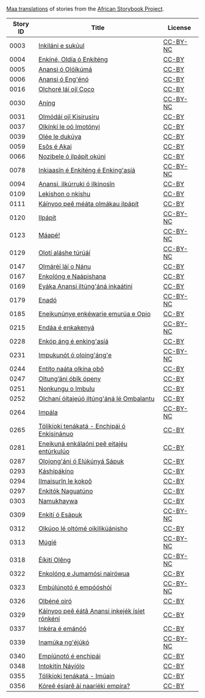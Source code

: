 [Maa translations](http://my.africanstorybook.org/language/maa) of stories from the [African Storybook Project](http://my.africanstorybook.org).

Story ID | Title | License
-------- | ----- | -------
0003 | [Inkiláni e sukúul](http://my.africanstorybook.org/stories/inkiláni-e-sukúul) | [CC-BY-NC](https://creativecommons.org/licenses/by-nc/3.0/)
0004 | [Enkíné, Oldía ó Enkíténg](http://my.africanstorybook.org/stories/enkíné-oldía-ó-enkíténg) | [CC-BY](https://creativecommons.org/licenses/by/3.0/)
0005 | [Anansi ó Olóíkúmá](http://my.africanstorybook.org/stories/anansi-ó-olóíkúmá) | [CC-BY](https://creativecommons.org/licenses/by/3.0/)
0006 | [Anansi ó Eng'énó](http://my.africanstorybook.org/stories/anansi-ó-engénó) | [CC-BY](https://creativecommons.org/licenses/by/3.0/)
0016 | [Olchoré láí ojî Coco](http://my.africanstorybook.org/stories/olchoré-láí-ojî-coco) | [CC-BY](https://creativecommons.org/licenses/by/3.0/)
0030 | [Aníng](http://my.africanstorybook.org/stories/aníng) | [CC-BY-NC](https://creativecommons.org/licenses/by-nc/3.0/)
0031 | [Olmódáí ojî Kisirusiru](http://my.africanstorybook.org/stories/olmódáí-ojî-kisirusiru) | [CC-BY](https://creativecommons.org/licenses/by/3.0/)
0037 | [Olkínkí le oó Imotónyi](http://my.africanstorybook.org/stories/olkínkí-le-oó-imotónyi) | [CC-BY](https://creativecommons.org/licenses/by/3.0/)
0039 | [Olée le dukúya](http://my.africanstorybook.org/stories/olée-le-dukúya) | [CC-BY](https://creativecommons.org/licenses/by/3.0/)
0059 | [Esôs é Akai](http://my.africanstorybook.org/stories/esôs-é-akai) | [CC-BY](https://creativecommons.org/licenses/by/3.0/)
0066 | [Nozibele ó ilpápít okúni](http://my.africanstorybook.org/stories/nozibele-ó-ilpápít-okúni) | [CC-BY](https://creativecommons.org/licenses/by/3.0/)
0078 | [Inkiaasîn é Enkíténg é Enking'asíá](http://my.africanstorybook.org/stories/inkiaasîn-é-enkíténg-é-enkingasíá) | [CC-BY-NC](https://creativecommons.org/licenses/by-nc/3.0/)
0094 | [Anansi, ilkúrruki ó ilkinosîn](http://my.africanstorybook.org/stories/anansi-ilkúrruki-ó-ilkinosîn) | [CC-BY](https://creativecommons.org/licenses/by/3.0/)
0109 | [Lekishon o nkishu](http://my.africanstorybook.org/stories/lekishon-o-nkishu) | [CC-BY](https://creativecommons.org/licenses/by/4.0/)
0111 | [Káínyoo peê méáta olmákau ilpápít](http://my.africanstorybook.org/stories/káínyoo-peê-méáta-olmákau-ilpápít) | [CC-BY](https://creativecommons.org/licenses/by/3.0/)
0120 | [Ilpápít](http://my.africanstorybook.org/stories/ilpápít) | [CC-BY-NC](https://creativecommons.org/licenses/by-nc/3.0/)
0123 | [Máapé!](http://my.africanstorybook.org/stories/máapé) | [CC-BY-NC](https://creativecommons.org/licenses/by-nc/3.0/)
0129 | [Olotí aláshe túrúáí](http://my.africanstorybook.org/stories/olotí-aláshe-túrúáí) | [CC-BY-NC](https://creativecommons.org/licenses/by-nc/3.0/)
0147 | [Olmáréí láí o Nánu](http://my.africanstorybook.org/stories/olmáréí-láí-o-nánu) | [CC-BY](https://creativecommons.org/licenses/by/3.0/)
0167 | [Enkolóng e Naápishana](http://my.africanstorybook.org/stories/enkolóng-e-naápishana) | [CC-BY](https://creativecommons.org/licenses/by/3.0/)
0169 | [Eyáka Anansi iltúng'áná inkaátini](http://my.africanstorybook.org/stories/eyáka-anansi-iltúngáná-inkaátini) | [CC-BY](https://creativecommons.org/licenses/by/3.0/)
0179 | [Enadó](http://my.africanstorybook.org/stories/enadó) | [CC-BY-NC](https://creativecommons.org/licenses/by-nc/3.0/)
0185 | [Eneikunúnye enkéwarie emurúa e Opio](http://my.africanstorybook.org/stories/eneikunúnye-enkéwarie-emurúa-e-opio) | [CC-BY](https://creativecommons.org/licenses/by/3.0/)
0215 | [Endáa é enkakenyá](http://my.africanstorybook.org/stories/endáa-é-enkakenyá) | [CC-BY-NC](https://creativecommons.org/licenses/by-nc/3.0/)
0228 | [Enkóp áng é enking'asíá](http://my.africanstorybook.org/stories/enkóp-áng-é-enkingasíá) | [CC-BY](https://creativecommons.org/licenses/by/3.0/)
0231 | [Impukunót ó oloing'áng'e](http://my.africanstorybook.org/stories/impukunót-ó-oloingánge) | [CC-BY-NC](https://creativecommons.org/licenses/by-nc/3.0/)
0244 | [Entíto naáta olkína obô](http://my.africanstorybook.org/stories/entíto-naáta-olkína-obô) | [CC-BY](https://creativecommons.org/licenses/by/3.0/)
0247 | [Oltung’áni óbîk ópeny](http://my.africanstorybook.org/stories/oltung’áni-óbîk-ópeny) | [CC-BY](https://creativecommons.org/licenses/by/3.0/)
0251 | [Nonkungu o Imbulu](http://my.africanstorybook.org/stories/nonkungu-o-imbulu) | [CC-BY](https://creativecommons.org/licenses/by/3.0/)
0252 | [Olchaní óítajeúó iltúng'áná lé Ombalantu](http://my.africanstorybook.org/stories/olchaní-óítajeúó-iltúngáná-lé-ombalantu) | [CC-BY](https://creativecommons.org/licenses/by/3.0/)
0264 | [Impála](http://my.africanstorybook.org/stories/impála) | [CC-BY-NC](https://creativecommons.org/licenses/by-nc/3.0/)
0265 | [Tólikíoki tenákatá - Enchipái ó Enkisinánuo](http://my.africanstorybook.org/stories/tólikíoki-tenákatá-enchipái-ó-enkisinánuo) | [CC-BY](https://creativecommons.org/licenses/by/3.0/)
0281 | [Eneikuná enkálaóni peê eitajéu entúrkulúo](http://my.africanstorybook.org/stories/eneikuná-enkálaóni-peê-eitajéu-entúrkulúo) | [CC-BY](https://creativecommons.org/licenses/by/3.0/)
0287 | [Olojong'áni ó Elúkúnyá Sápuk](http://my.africanstorybook.org/stories/olojongáni-ó-elúkúnyá-sápuk) | [CC-BY](https://creativecommons.org/licenses/by/3.0/)
0293 | [Káshípákíno](http://my.africanstorybook.org/stories/káshípákíno) | [CC-BY](https://creativecommons.org/licenses/by/3.0/)
0294 | [Ilmaisurîn le kokoô](http://my.africanstorybook.org/stories/ilmaisurîn-le-kokoô) | [CC-BY](https://creativecommons.org/licenses/by/3.0/)
0297 | [Enkitók Naguatúno](http://my.africanstorybook.org/stories/enkitók-naguatúno) | [CC-BY](https://creativecommons.org/licenses/by/3.0/)
0303 | [Namukhaywa](http://my.africanstorybook.org/stories/namukhaywa-2) | [CC-BY](https://creativecommons.org/licenses/by/3.0/)
0309 | [Enkití ó Esápuk](http://my.africanstorybook.org/stories/enkití-ó-esápuk) | [CC-BY-NC](https://creativecommons.org/licenses/by-nc/3.0/)
0312 | [Olkúoo lé oltómé oikilikúánisho](http://my.africanstorybook.org/stories/olkúoo-lé-oltómé-oikilikúánisho) | [CC-BY](https://creativecommons.org/licenses/by/3.0/)
0313 | [Múgíé](http://my.africanstorybook.org/stories/múgíé) | [CC-BY-NC](https://creativecommons.org/licenses/by-nc/3.0/)
0318 | [Éíkití Olêng](http://my.africanstorybook.org/stories/éíkití-olêng) | [CC-BY-NC](https://creativecommons.org/licenses/by-nc/3.0/)
0322 | [Enkolóng e Jumamósi nairówua](http://my.africanstorybook.org/stories/enkolóng-e-jumamósi-nairówua) | [CC-BY](https://creativecommons.org/licenses/by/3.0/)
0323 | [Embúlúnotó é empóóshóí](http://my.africanstorybook.org/stories/embúlúnotó-é-empóóshóí) | [CC-BY-NC](https://creativecommons.org/licenses/by-nc/3.0/)
0326 | [Olbéné oiró](http://my.africanstorybook.org/stories/olbéné-oiró) | [CC-BY](https://creativecommons.org/licenses/by/3.0/)
0329 | [Káínyoo peê éátâ Anansi inkejék ísíet rónkéní](http://my.africanstorybook.org/stories/káínyoo-peê-éátâ-anansi-inkejék-ísíet-rónkéní) | [CC-BY](https://creativecommons.org/licenses/by/3.0/)
0337 | [Inkéra é emánóó](http://my.africanstorybook.org/stories/inkéra-é-emánóó) | [CC-BY](https://creativecommons.org/licenses/by/3.0/)
0339 | [Inamúka ng'éjúkó](http://my.africanstorybook.org/stories/inamúka-ngéjúkó) | [CC-BY-NC](https://creativecommons.org/licenses/by-nc/3.0/)
0340 | [Empíúnotó é enchipái](http://my.africanstorybook.org/stories/empíúnotó-é-enchipái) | [CC-BY](https://creativecommons.org/licenses/by/3.0/)
0348 | [Intokitín Náyíólo](http://my.africanstorybook.org/stories/intokitín-náyíólo) | [CC-BY](https://creativecommons.org/licenses/by/3.0/)
0355 | [Tólikíoki tenákatá - Imúain](http://my.africanstorybook.org/stories/tólikíoki-tenákatá-imúain) | [CC-BY](https://creativecommons.org/licenses/by/3.0/)
0356 | [Kóreê ésíarê áí naaríéki empíra?](http://my.africanstorybook.org/stories/kóreê-ésíarê-áí-naaríéki-empíra) | [CC-BY](https://creativecommons.org/licenses/by/3.0/)
